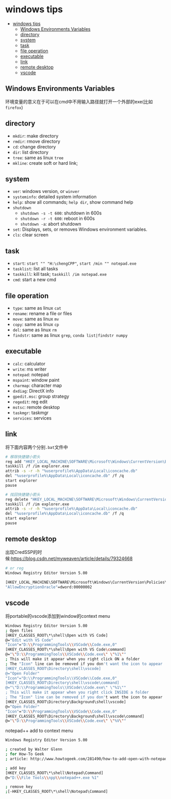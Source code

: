 # windows tips

<!-- TOC -->

- [windows tips](#windows-tips)
    - [Windows Environments Variables](#windows-environments-variables)
    - [directory](#directory)
    - [system](#system)
    - [task](#task)
    - [file operation](#file-operation)
    - [executable](#executable)
    - [link](#link)
    - [remote desktop](#remote-desktop)
    - [vscode](#vscode)

<!-- /TOC -->

## Windows Environments Variables

环境变量的意义在于可以在cmd中不用输入路径就打开一个外部的exe(比如`firefox`)

## directory


- `mkdir`: make directory
- `rmdir`: rmove directory
- `cd`: change directory
- `dir`: list directory
- `tree`: same as linux `tree`
- `mkline`: create soft or hard link;

## system

- `ver`: windows version, or `winver`
- `systeminfo`: detailed system information
- `help`: show all commands; `help dir`, show command help
- `shutdown`
    - `shutdown -s -t 600`: shutdown in 600s
    - `shutdown -r -t 600`: reboot in 600s
    - `shutdown -a`: abort shutdown
- `set`: Displays, sets, or removes Windows environment variables.
- `cls`: clear screen

## task

- `start`: `start "" "H:\chengCPP"`, `start /min "" notepad.exe`
- `tasklist`: list all tasks
- `taskkill`: kill task; `taskkill /im notepad.exe`
- `cmd`: start a new cmd

## file operation

- `type`: same as linux `cat`
- `rename`: rename a file or files
- `move`: same as linux `mv`
- `copy`: same as linux `cp`
- `del`: same as linux `rm`
- `findstr`: same as linux `grep`, `conda list|findstr numpy`

## executable

- `calc`: calculator
- `write`: ms writer
- `notepad`: notepad
- `mspaint`: window paint
- `charmap`: character map
- `dxdiag`: DirectX info
- `gpedit.msc`: group strategy
- `regedit`: reg edit
- `mstsc`: remote desktop
- `taskmgr`: taskmgr
- `services`: services

## link

将下面内容两个分别`.bat`文件中

```bash
# 移除快捷键小箭头
reg add "HKEY_LOCAL_MACHINE\SOFTWARE\Microsoft\Windows\CurrentVersion\Explorer\Shell Icons" /v 29 /d "%systemroot%\system32\imageres.dll,197" /t reg_sz /f
taskkill /f /im explorer.exe
attrib -s -r -h "%userprofile%\AppData\Local\iconcache.db"
del "%userprofile%\AppData\Local\iconcache.db" /f /q
start explorer
pause
```

```bash
# 找回快捷键小箭头
reg delete "HKEY_LOCAL_MACHINE\SOFTWARE\Microsoft\Windows\CurrentVersion\Explorer\Shell Icons" /v 29 /f
taskkill /f /im explorer.exe
attrib -s -r -h "%userprofile%\AppData\Local\iconcache.db"
del "%userprofile%\AppData\Local\iconcache.db" /f /q
start explorer
pause
```

## remote desktop

出现CredSSP的时候:https://blog.csdn.net/myweaven/article/details/79324668

```bash
# or reg
Windows Registry Editor Version 5.00
 
[HKEY_LOCAL_MACHINE\SOFTWARE\Microsoft\Windows\CurrentVersion\Policies\System\CredSSP\Parameters]
"AllowEncryptionOracle"=dword:00000002
```

## vscode

将portable的vscode添加到window的context menu

```bash
Windows Registry Editor Version 5.00
; Open files
[HKEY_CLASSES_ROOT\*\shell\Open with VS Code]
@="Edit with VS Code"
"Icon"="D:\\ProgrammingTools\\VSCode\\Code.exe,0"
[HKEY_CLASSES_ROOT\*\shell\Open with VS Code\command]
@="\"D:\\ProgrammingTools\\VSCode\\Code.exe\" \"%1\""
; This will make it appear when you right click ON a folder
; The "Icon" line can be removed if you don't want the icon to appear
[HKEY_CLASSES_ROOT\Directory\shell\vscode]
@="Open Folder"
"Icon"="D:\\ProgrammingTools\\VSCode\\Code.exe,0"
[HKEY_CLASSES_ROOT\Directory\shell\vscode\command]
@="\"D:\\ProgrammingTools\\VSCode\\Code.exe\" \"%1\""
; This will make it appear when you right click INSIDE a folder
; The "Icon" line can be removed if you don't want the icon to appear
[HKEY_CLASSES_ROOT\Directory\Background\shell\vscode]
@="Open Folder"
"Icon"="D:\\ProgrammingTools\\VSCode\\Code.exe,0"
[HKEY_CLASSES_ROOT\Directory\Background\shell\vscode\command]
@="\"D:\\ProgrammingTools\\VSCode\\Code.exe\" \"%V\""
```

notepad++ add to context menu

```bash
Windows Registry Editor Version 5.00

; created by Walter Glenn
; for How-To Geek
; article: http://www.howtogeek.com/281490/how-to-add-open-with-notepad-to-the-windows-context-menu-for-all-files/

; add key
[HKEY_CLASSES_ROOT\*\shell\Notepad\Command]
@="D:\\File Tools\\npp\\notepad++.exe %1"

; remove key
;[-HKEY_CLASSES_ROOT\*\shell\Notepad\Command]
```
